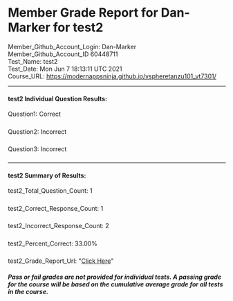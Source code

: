 # Member Grade Report for Dan-Marker for test2  
   
Member_Github_Account_Login: Dan-Marker  
Member_Github_Account_ID 60448711  
Test_Name: test2  
Test_Date: Mon Jun  7 18:13:11 UTC 2021  
Course_URL: https://modernappsninja.github.io/vspheretanzu101_vt7301/  
   
---  
#### test2 Individual Question Results:  
Question1: Correct  
#####  
Question2: Incorrect  
#####  
Question3: Incorrect  
#####  
---  
#### test2 Summary of Results:  
test2_Total_Question_Count: 1  
#####  
test2_Correct_Response_Count: 1  
#####  
test2_Incorrect_Response_Count: 2  
#####  
test2_Percent_Correct: 33.00%  
#####  
test2_Grade_Report_Url: "[Click Here](https://github.com/modernappsninjas/Dan-Marker/blob/main/static/userdata/courses/vspheretanzu101_vt7301/grade_report.pr723.test2.md)"
##### Pass or fail grades are not provided for individual tests. A passing grade for the course will be based on the cumulative average grade for all tests in the course.  
